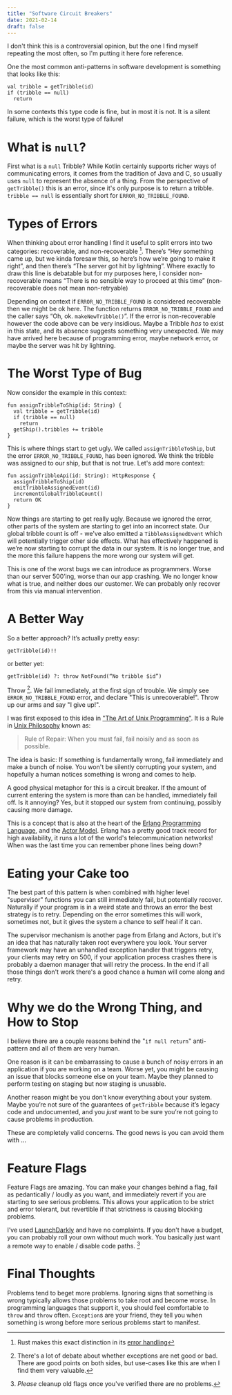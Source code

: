 ```yaml
---
title: "Software Circuit Breakers"
date: 2021-02-14
draft: false
---
```


I don't think this is a controversial opinion, but the one I find myself repeating the most often, so I'm putting it here fore reference. 

One the most common anti-patterns in software development is something that looks like this: 
```
val tribble = getTribble(id)
if (tribble == null)
  return
```
In some contexts this type code is fine, but in most it is not. It is a silent failure, which is the worst type of failure!

# What is `null`?
First what is a `null` Tribble? While Kotlin certainly supports richer ways of communicating errors, it comes from the tradition of Java and C, so usually uses `null` to represent the absence of a thing. From the perspective of `getTribble()` this is an error, since it's only purpose is to return a tribble. `tribble == null` is essentially short for `ERROR_NO_TRIBBLE_FOUND`. 

# Types of Errors
When thinking about error handling I find it useful to split errors into two categories: recoverable, and non-recoverable [^note-on-rust]. There’s “Hey something came up, but we kinda foresaw this, so here’s how we’re going to make it right”, and then there’s “The server got hit by lightning”. Where exactly to draw this line is debatable but for my purposes here, I consider non-recoverable means “There is no sensible way to proceed at this time” (non-recoverable does not mean non-retryable)

[^note-on-rust]: Rust makes this exact distinction in its [error handling](https://doc.rust-lang.org/book/ch09-00-error-handling.html)

Depending on context if `ERROR_NO_TRIBBLE_FOUND` is considered recoverable then we might be ok here. The function returns `ERROR_NO_TRIBBLE_FOUND` and the caller says “Oh, ok. `makeNewTribble()`”.  If the error is non-recoverable however the code above can be very insidious. Maybe a Tribble *has* to exist in this state, and its absence suggests something very unexpected. We may have arrived here because of programming error, maybe network error, or maybe the server was hit by lightning.

# The Worst Type of Bug
Now consider the example in this context:
```
fun assignTribbleToShip(id: String) {
  val tribble = getTribble(id)
  if (tribble == null)
    return
  getShip().tribbles += tribble
}
```

This is where things start to get ugly. We called `assignTribbleToShip`, but the error `ERROR_NO_TRIBBLE_FOUND`, has been ignored. We think the tribble was assigned to our ship, but that is not true. Let's add more context:

```
fun assignTribbleApi(id: String): HttpResponse {
  assignTribbleToShip(id)
  emitTribbleAssignedEvent(id)
  incrementGlobalTribbleCount()
  return OK
}
```

Now things are starting to get really ugly. Because we ignored the error, other parts of the system are starting to get into an incorrect state. Our global tribble count is off - we've also emitted a `TibbleAssignedEvent` which will potentially trigger other side effects. What has effectively happened is we’re now starting to corrupt the data in our system. It is no longer true, and the more this failure happens the more wrong our system will get. 

This is one of the worst bugs we can introduce as programmers. Worse than our server 500’ing, worse than our app crashing. We no longer know what is true, and neither does our customer. We can probably only recover from this via manual intervention.

# A Better Way
So a better approach? It’s actually pretty easy:
``` 
getTribble(id)!!
```
or better yet:
```
getTribble(id) ?: throw NotFound(“No tribble $id”)
``` 
Throw [^exceptions-note]. We fail immediately, at the first sign of trouble. We simply see `ERROR_NO_TRIBBLE_FOUND` error, and declare "This is unrecoverable!". Throw up our arms and say "I give up!". 

[^exceptions-note]: There's a lot of debate about whether exceptions are net good or bad. There are good points on both sides, but use-cases like this are when I find them very valuable.

I was first exposed to this idea in ["The Art of Unix Programming"](https://en.wikipedia.org/wiki/The_Art_of_Unix_Programming). It is a Rule in [Unix Philosophy](https://homepage.cs.uri.edu/~thenry/resources/unix_art/ch01s06.html) known as:

> Rule of Repair: When you must fail, fail noisily and as soon as possible.

The idea is basic: If something is fundamentally wrong, fail immediately and make a bunch of noise. You won't be silently corrupting your system, and hopefully a human notices something is wrong and comes to help. 

A good physical metaphor for this is a circuit breaker. If the amount of current entering the system is more than can be handled, immediately fail off. Is it annoying? Yes, but it stopped our system from continuing, possibly causing more damage. 

This is a concept that is also at the heart of the [Erlang Programming Language](https://www.erlang.org/), and the [Actor Model](https://en.wikipedia.org/wiki/Actor_model). Erlang has a pretty good track record for high availability, it runs a lot of the world's telecommunication networks! When was the last time you can remember phone lines being down?

# Eating your Cake too
The best part of this pattern is when combined with higher level "supervisor" functions you can still immediately fail, but potentially recover. Naturally if your program is in a weird state and throws an error the best strategy is to retry. Depending on the error sometimes this will work, sometimes not, but it gives the system a chance to self heal if it can. 

The supervisor mechanism is another page from Erlang and Actors, but it's an idea that has naturally taken root everywhere you look. Your server framework may have an unhandled exception handler that triggers retry, your clients may retry on 500, if your application process crashes there is probably a daemon manager that will retry the process. In the end if all those things don't work there's a good chance a human will come along and retry.

# Why we do the Wrong Thing, and How to Stop
I believe there are a couple reasons behind the "`if null return`" anti-pattern and all of them are very human. 

One reason is it can be embarrassing to cause a bunch of noisy errors in an application if you are working on a team. Worse yet, you might be causing an issue that blocks someone else on your team. Maybe they planned to perform testing on staging but now staging is unusable.

Another reason might be you don't know everything about your system. Maybe you’re not sure of the guarantees of `getTribble` because it’s legacy code and undocumented, and you *just* want to be sure you’re not going to cause problems in production. 

These are completely valid concerns. The good news is you can avoid them with ...  
# Feature Flags
Feature Flags are amazing. You can make your changes behind a flag, fail as pedantically / loudly as you want, and immediately revert if you are starting to see serious problems. This allows your application to be strict and error tolerant, but revertible if that strictness is causing blocking problems. 

I’ve used [LaunchDarkly](https://launchdarkly.com/) and have no complaints. If you don't have a budget, you can probably roll your own without much work. You basically just want a remote way to enable / disable code paths. [^clean-up-note]

[^clean-up-note]: *Please* cleanup old flags once you've verified there are no problems.

# Final Thoughts

Problems tend to beget more problems. Ignoring signs that something is wrong typically allows those problems to take root and become worse. In programming languages that support it, you should feel comfortable to `throw` and `throw` often. `Exception`s are your friend, they tell you when something is wrong before more serious problems start to manifest. 





